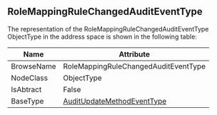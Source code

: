<!-- objecttype -->
## RoleMappingRuleChangedAuditEventType
The representation of the RoleMappingRuleChangedAuditEventType ObjectType in the address space is shown in the following table:  

|Name|Attribute|
|---|---|
|BrowseName|RoleMappingRuleChangedAuditEventType|
|NodeClass|ObjectType|
|IsAbtract|False|
|BaseType|[AuditUpdateMethodEventType](../../../Part5/ObjectTypes/AuditUpdateMethodEventType/readme.md)|

